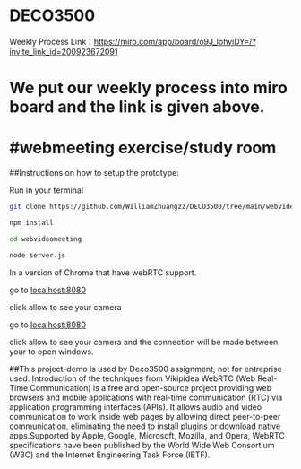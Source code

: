 # DECO3500
Weekly Process Link：https://miro.com/app/board/o9J_lohviDY=/?invite_link_id=200923672091
# We put our weekly process into miro board and the link is given above.
#webmeeting exercise/study room
==============
##Instructions on how to setup the prototype:

Run in your terminal

```bash 
git clone https://github.com/WilliamZhuangzz/DECO3500/tree/main/webvideomeeting
```

```bash 
npm install
```

```bash 
cd webvideomeeting
```

```bash 
node server.js
```

In a version of Chrome that have webRTC support.

go to [localhost:8080](http://localhost:8080)

click allow to see your camera

go to [localhost:8080](http://localhost:8080)

click allow to see your camera and the connection will be made between your to open windows.


##This project-demo is used by Deco3500 assignment, not for entreprise used. 
  Introduction of the techniques from Vikipidea
  WebRTC (Web Real-Time Communication) is a free and open-source project providing web browsers and mobile applications with real-time communication (RTC) via application programming interfaces (APIs). It allows audio and video communication to work inside web pages by allowing direct peer-to-peer communication, eliminating the need to install plugins or download native apps.Supported by Apple, Google, Microsoft, Mozilla, and Opera, WebRTC specifications have been published by the World Wide Web Consortium (W3C) and the Internet Engineering Task Force (IETF).


